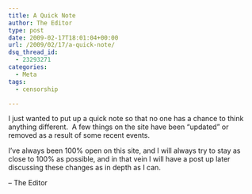 ```yaml
---
title: A Quick Note
author: The Editor
type: post
date: 2009-02-17T18:01:04+00:00
url: /2009/02/17/a-quick-note/
dsq_thread_id:
  - 23293271
categories:
  - Meta
tags:
  - censorship

---
```

I just wanted to put up a quick note so that no one has a chance to think anything different.  A few things on the site have been &#8220;updated&#8221; or removed as a result of some recent events.

I&#8217;ve always been 100% open on this site, and I will always try to stay as close to 100% as possible, and in that vein I will have a post up later discussing these changes as in depth as I can.

&#8211; The Editor